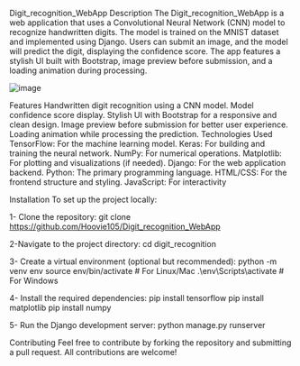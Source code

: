 Digit_recognition_WebApp
Description
The Digit_recognition_WebApp is a web application that uses a Convolutional Neural Network (CNN) model to recognize handwritten digits. 
The model is trained on the MNIST dataset and implemented using Django. Users can submit an image, and the model will predict the digit, displaying the 
confidence score. The app features a stylish UI built with Bootstrap, image preview before submission, and a loading animation during processing.

![image](https://github.com/user-attachments/assets/d67a5d7c-2b55-4382-bc65-8b7bbaf382ae)


Features
Handwritten digit recognition using a CNN model.
Model confidence score display.
Stylish UI with Bootstrap for a responsive and clean design.
Image preview before submission for better user experience.
Loading animation while processing the prediction.
Technologies Used
TensorFlow: For the machine learning model.
Keras: For building and training the neural network.
NumPy: For numerical operations.
Matplotlib: For plotting and visualizations (if needed).
Django: For the web application backend.
Python: The primary programming language.
HTML/CSS: For the frontend structure and styling.
JavaScript: For interactivity

Installation
To set up the project locally:

1- Clone the repository:
git clone <https://github.com/Hoovie105/Digit_recognition_WebApp>

2-Navigate to the project directory:
cd digit_recognition

3- Create a virtual environment (optional but recommended):
python -m venv env
source env/bin/activate  # For Linux/Mac
.\env\Scripts\activate   # For Windows

4- Install the required dependencies:
pip install tensorflow
pip install matplotlib
pip install numpy

5- Run the Django development server:
python manage.py runserver

Contributing
Feel free to contribute by forking the repository and submitting a pull request. All contributions are welcome!
